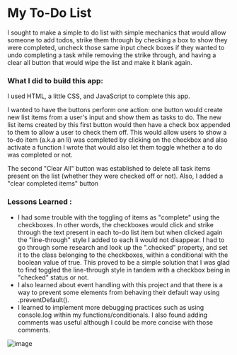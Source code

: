 # My To-Do List
I sought to make a simple to do list with simple mechanics that would allow someone to add todos, strike them through by checking a box to show they were completed, uncheck those same input check boxes if they wanted to undo completing a task while removing the strike through, and having a clear all button that would wipe the list and make it blank again. 

### What I did to build this app:
I used HTML, a little CSS, and JavaScript to complete this app.

I wanted to have the buttons perform one action: one button would create new list items from a user's input and show them as tasks to do. The new list items created by this first button would then have a check box appended to them to allow a user to check them off. This would allow users to show a to-do item (a.k.a an li) was completed by clicking on the checkbox and also activate a function I wrote that would also let them toggle whether a to do was completed or not.

The second "Clear All" button was established to delete all task items present on the list (whether they were checked off or not). Also, I added a "clear completed items" button

### Lessons Learned :
- I had some trouble with the toggling of items as "complete" using the checkboxes. In other words, the checkboxes would click and strike through the text present in each to-do list item but when clicked again the "line-through" style I added to each li would not disappear. I had to go through some research and look up the ".checked" property, and set it to the class belonging to the checkboxes, within a conditional with the boolean value of true. This proved to be a simple solution that I was glad to find toggled the line-through style in tandem with a checkbox being in "checked" status or not.
- I also learned about event handling with this project and that there is a way to prevent some elements from behaving their default way using .preventDefault().
- I learned to implement more debugging practices such as using console.log within my functions/conditionals. I also found adding comments was useful although I could be more concise with those comments.

![image](https://github.com/fjh321/todo-list-2019-week05/assets/64885403/a0579162-2033-4529-bc65-95dafccd0aa2)
